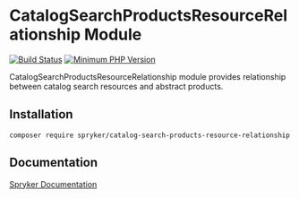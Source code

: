 # CatalogSearchProductsResourceRelationship Module
[![Build Status](https://travis-ci.org/spryker/catalog-search-products-resource-relationship.svg)](https://travis-ci.org/spryker/catalog-search-products-resource-relationship)
[![Minimum PHP Version](https://img.shields.io/badge/php-%3E%3D%207.2-8892BF.svg)](https://php.net/)

CatalogSearchProductsResourceRelationship module provides relationship between catalog search resources and abstract products.

## Installation

```
composer require spryker/catalog-search-products-resource-relationship
```

## Documentation

[Spryker Documentation](https://academy.spryker.com/developing_with_spryker/module_guide/modules.html)
